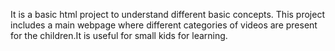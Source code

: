 It is a basic html project to understand different basic concepts.
This project includes a main webpage where different categories of videos are present for the children.It is useful for small kids for learning.
